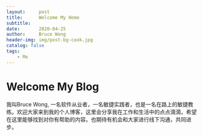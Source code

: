 ```yaml
---
layout:     post
title:      Welcome My Home
subtitle:   
date:       2020-04-25
author:     Bruce Wong
header-img: img/post-bg-cook.jpg
catalog: false
tags:
    - Me
---
```



# Welcome My Blog

我叫Bruce Wong, 一名软件从业者，一名敏捷实践者，也是一名在路上的敏捷教练。欢迎大家来到我的个人博客，这里会分享我在工作和生活中的点点滴滴，希望在这里能够找到对你有帮助的内容。也期待有机会和大家进行线下沟通，共同进步。

